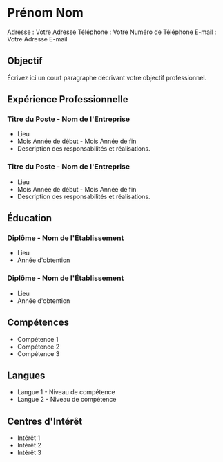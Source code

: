 # Prénom Nom
Adresse : Votre Adresse
Téléphone : Votre Numéro de Téléphone
E-mail : Votre Adresse E-mail

## Objectif
Écrivez ici un court paragraphe décrivant votre objectif professionnel.

## Expérience Professionnelle
### Titre du Poste - Nom de l'Entreprise
* Lieu
* Mois Année de début - Mois Année de fin
* Description des responsabilités et réalisations.

### Titre du Poste - Nom de l'Entreprise
* Lieu
* Mois Année de début - Mois Année de fin
* Description des responsabilités et réalisations.

## Éducation
### Diplôme - Nom de l'Établissement
* Lieu
* Année d'obtention

### Diplôme - Nom de l'Établissement
* Lieu
* Année d'obtention

## Compétences
* Compétence 1
* Compétence 2
* Compétence 3

## Langues
* Langue 1 - Niveau de compétence
* Langue 2 - Niveau de compétence

## Centres d'Intérêt
* Intérêt 1
* Intérêt 2
* Intérêt 3

